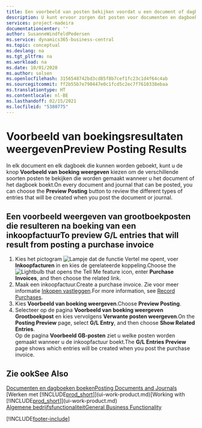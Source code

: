 ```yaml
---
title: Een voorbeeld van posten bekijken voordat u een document of dagboek boekt | Microsoft Docs
description: U kunt ervoor zorgen dat posten voor documenten en dagboeken correct zijn voordat u ze naar het grootboek boekt.
services: project-madeira
documentationcenter: ''
author: SusanneWindfeldPedersen
ms.service: dynamics365-business-central
ms.topic: conceptual
ms.devlang: na
ms.tgt_pltfrm: na
ms.workload: na
ms.date: 10/01/2020
ms.author: solsen
ms.openlocfilehash: 3156548742bd3cd85f8b7cef1fc23c1d4f64c4ab
ms.sourcegitcommit: ff2b55b7e790447e0c1fcd5c2ec7f7610338ebaa
ms.translationtype: HT
ms.contentlocale: nl-BE
ms.lasthandoff: 02/15/2021
ms.locfileid: "5380775"
---
```

# <a name="preview-posting-results"></a><span data-ttu-id="82fab-103">Voorbeeld van boekingsresultaten weergeven</span><span class="sxs-lookup"><span data-stu-id="82fab-103">Preview Posting Results</span></span>
<span data-ttu-id="82fab-104">In elk document en elk dagboek die kunnen worden geboekt, kunt u de knop **Voorbeeld van boeking weergeven** kiezen om de verschillende soorten posten te bekijken die worden gemaakt wanneer u het document of het dagboek boekt.</span><span class="sxs-lookup"><span data-stu-id="82fab-104">On every document and journal that can be posted, you can choose the **Preview Posting** button to review the different types of entries that will be created when you post the document or journal.</span></span>

## <a name="to-preview-gl-entries-that-will-result-from-posting-a-purchase-invoice"></a><span data-ttu-id="82fab-105">Een voorbeeld weergeven van grootboekposten die resulteren na boeking van een inkoopfactuur</span><span class="sxs-lookup"><span data-stu-id="82fab-105">To preview G/L entries that will result from posting a purchase invoice</span></span>
1. <span data-ttu-id="82fab-106">Kies het pictogram ![Lampje dat de functie Vertel me opent](media/ui-search/search_small.png "Vertel me wat u wilt doen"), voer **Inkoopfacturen** in en kies de gerelateerde koppeling.</span><span class="sxs-lookup"><span data-stu-id="82fab-106">Choose the ![Lightbulb that opens the Tell Me feature](media/ui-search/search_small.png "Tell me what you want to do") icon, enter **Purchase Invoices**, and then choose the related link.</span></span>
2. <span data-ttu-id="82fab-107">Maak een inkoopfactuur.</span><span class="sxs-lookup"><span data-stu-id="82fab-107">Create a purchase invoice.</span></span> <span data-ttu-id="82fab-108">Zie voor meer informatie [Inkopen vastleggen](purchasing-how-record-purchases.md).</span><span class="sxs-lookup"><span data-stu-id="82fab-108">For more information, see [Record Purchases](purchasing-how-record-purchases.md).</span></span>
3. <span data-ttu-id="82fab-109">Kies **Voorbeeld van boeking weergeven**.</span><span class="sxs-lookup"><span data-stu-id="82fab-109">Choose **Preview Posting**.</span></span>
4. <span data-ttu-id="82fab-110">Selecteer op de pagina **Voorbeeld van boeking weergeven** **Grootboekpost** en kies vervolgens **Verwante posten weergeven**.</span><span class="sxs-lookup"><span data-stu-id="82fab-110">On the **Posting Preview** page, select **G/L Entry**, and then choose **Show Related Entries**.</span></span>  
   <span data-ttu-id="82fab-111">Op de pagina **Voorbeeld GB-posten** ziet u welke posten worden gemaakt wanneer u de inkoopfactuur boekt.</span><span class="sxs-lookup"><span data-stu-id="82fab-111">The **G/L Entries Preview** page shows which entries will be created when you post the purchase invoice.</span></span>

## <a name="see-also"></a><span data-ttu-id="82fab-112">Zie ook</span><span class="sxs-lookup"><span data-stu-id="82fab-112">See Also</span></span>
[<span data-ttu-id="82fab-113">Documenten en dagboeken boeken</span><span class="sxs-lookup"><span data-stu-id="82fab-113">Posting Documents and Journals</span></span>](ui-post-documents-journals.md)  
<span data-ttu-id="82fab-114">[Werken met [!INCLUDE[prod_short](includes/prod_short.md)]](ui-work-product.md)</span><span class="sxs-lookup"><span data-stu-id="82fab-114">[Working with [!INCLUDE[prod_short](includes/prod_short.md)]](ui-work-product.md)</span></span>  
[<span data-ttu-id="82fab-115">Algemene bedrijfsfunctionaliteit</span><span class="sxs-lookup"><span data-stu-id="82fab-115">General Business Functionality</span></span>](ui-across-business-areas.md)


[!INCLUDE[footer-include](includes/footer-banner.md)]